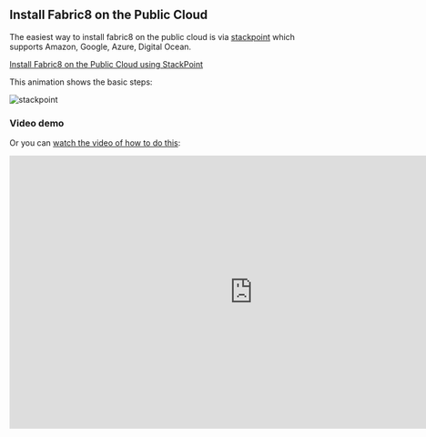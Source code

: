 ## Install Fabric8 on the Public Cloud

The easiest way to install fabric8 on the public cloud is via [stackpoint](http://stackpoint.io) which supports Amazon, Google, Azure, Digital Ocean. 

[Install Fabric8 on the Public Cloud using StackPoint](https://stackpoint.io/#/clusters/new?provider=aws&solution=fabric8)

This animation shows the basic steps:

![stackpoint](../images/stackpoint.gif)

### Video demo

Or you can [watch the video of how to do this](https://www.youtube.com/watch?v=mau3lH3fq5E&feature=youtu.be):

<div class="row">
  <p class="text-center">
    <iframe width="854" height="480" src="https://www.youtube.com/embed/mau3lH3fq5E" frameborder="0" allowfullscreen></iframe>
  </p>
</div>